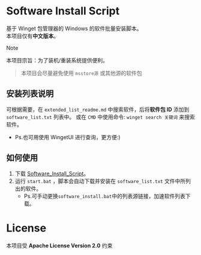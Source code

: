 # Software Install Script

基于 Winget 包管理器的 Windows 的软件批量安装脚本。  
本项目仅有**中文版本**。

> [!NOTE]
> 本项目宗旨：为了装机/重装系统提供便利。
> > 本项目会尽量避免使用 `msstore源` 或其他源的软件包

## 安装列表说明

可根据需要，在 `extended_list_readme.md` 中搜索软件，后将**软件包 ID** 添加到 `software_list.txt` 列表中。
或在 `CMD` 中使用命令: `winget search 关键词` 来搜索软件。

- Ps.也可用使用 WingetUI 进行查询，更方便:)

## 如何使用

1. 下载 [Software_Install_Script](https://github.com/NEANC/Software_Install_Script/releases/tag/v3.0)。
2. 运行 `start.bat` ，脚本会自动下载并安装在 `software_list.txt` 文件中所列出的软件。
   - Ps.可手动更换`software_install.bat`中的列表源链接，加速软件列表下载。

# License

本项目受 **Apache License Version 2.0** 约束
